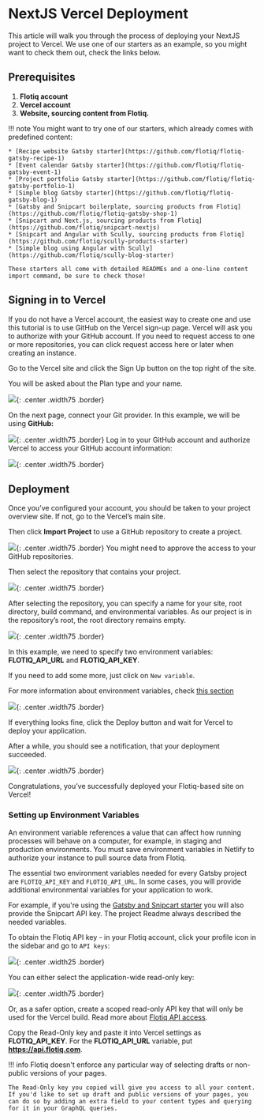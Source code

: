# NextJS Vercel Deployment

This article will walk you through the process of deploying your NextJS project to Vercel.
We use one of our starters as an example, so you might want to check them out, check the links below.


## Prerequisites


1. **Flotiq account**
2. **Vercel account**
3. **Website, sourcing content from Flotiq.**



!!! note
    You might want to try one of our starters, which already comes with predefined content:

    * [Recipe website Gatsby starter](https://github.com/flotiq/flotiq-gatsby-recipe-1)
    * [Event calendar Gatsby starter](https://github.com/flotiq/flotiq-gatsby-event-1)
    * [Project portfolio Gatsby starter](https://github.com/flotiq/flotiq-gatsby-portfolio-1)
    * [Simple blog Gatsby starter](https://github.com/flotiq/flotiq-gatsby-blog-1)
    * [Gatsby and Snipcart boilerplate, sourcing products from Flotiq](https://github.com/flotiq/flotiq-gatsby-shop-1)
    * [Snipcart and Next.js, sourcing products from Flotiq](https://github.com/flotiq/snipcart-nextjs)
    * [Snipcart and Angular with Scully, sourcing products from Flotiq](https://github.com/flotiq/scully-products-starter)
    * [Simple blog using Angular with Scully](https://github.com/flotiq/scully-blog-starter)

    These starters all come with detailed READMEs and a one-line content import command, be sure to check those!


## Signing in to Vercel

If you do not have a Vercel account, the easiest way to create one and use this tutorial is to use GitHub on the Vercel sign-up page. Vercel will ask you to authorize with your GitHub account. If you need to request access to one or more repositories, you can click request access here or later when creating an instance.


Go to the Vercel site and click the Sign Up button on the top right of the site.

You will be asked about the Plan type and your name. 

 ![](images/vercel-signup.png){: .center .width75 .border}


On the next page, connect your Git provider. In this example, we will be using **GitHub:**

 ![](images/vercel-git-connect.png){: .center .width75 .border}
Log in to your GitHub account and authorize Vercel to access your GitHub account information:

 ![](images/vercel-git-permissions.png){: .center .width75 .border}


## Deployment

Once you’ve configured your account, you should be taken to your project overview site. If not, go to the Vercel’s main site.

Then click **Import Project** to use a GitHub repository to create a project.


 ![](images/vercel-import-project.png){: .center .width75 .border}
 You might need to approve the access to your GitHub repositories. 


Then select the repository that contains your project.


 ![](images/vercel-nextjs-import-git-repo.png){: .center .width75 .border}



After selecting the repository, you can specify a name for your site, root directory, build command, and environmental variables. As our project is in the repository’s root, the root directory remains empty.


 ![](images/vercel-nextjs-configure-project.png){: .center .width75 .border}


In this example, we need to specify two environment variables: **FLOTIQ_API_URL** and **FLOTIQ_API_KEY**.

If you need to add some more, just click on `New variable`.

For more information about environment variables, check [this section](#setting-up-environment-variables)


 ![](images/vercel-nextjs-environment-variables.png){: .center .width75 .border}



If everything looks fine, click the Deploy button and wait for Vercel to deploy your application.

After a while, you should see a notification, that your deployment succeeded.

 ![](images/vercel-nextjs-deployment-success.png){: .center .width75 .border}


Congratulations, you’ve successfully deployed your Flotiq-based site on Vercel!


### Setting up Environment Variables

An environment variable references a value that can affect how running processes will behave on a computer, for example, in staging and production environments. You must save environment variables in Netlify to authorize your instance to pull source data from Flotiq.

The essential two environment variables needed for every Gatsby project are `FLOTIQ_API_KEY` and `FLOTIQ_API_URL`. In some cases, you will provide additional environmental variables for your application to work.

For example, if you're using the [Gatsby and Snipcart starter](https://github.com/flotiq/gatsby-starter-products) you will also provide the Snipcart API key. The project Readme always described the needed variables.

To obtain the Flotiq API key - in your Flotiq account, click your profile icon in the sidebar and go to `API keys`:

 ![](images/flotiq-api-keys-button.png){: .center .width25 .border}


You can either select the application-wide read-only key:


 ![](images/flotiq-api-keys-gui.png){: .center .width75 .border}


Or, as a safer option, create a scoped read-only API key that will only be used for the Vercel build. Read more about [Flotiq API access](https://flotiq.com/docs/API/).

Copy the Read-Only key and paste it into Vercel settings as **FLOTIQ_API_KEY**. For the **FLOTIQ_API_URL** variable, put **https://api.flotiq.com**.


!!! info
    Flotiq doesn't enforce any particular way of selecting drafts or non-public versions of your pages.

    The Read-Only key you copied will give you access to all your content. If you'd like to set up draft and public versions of your pages, you can do so by adding an extra field to your content types and querying for it in your GraphQL queries.

